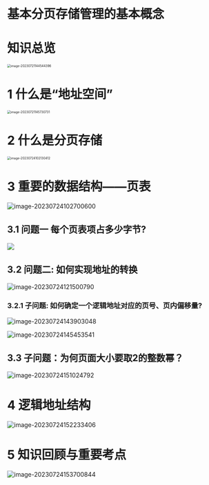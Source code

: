 # 基本分页存储管理的基本概念



# 知识总览

<img src="https://cvp.oss-cn-shanghai.aliyuncs.com/picgo/202307211445531.png" alt="image-20230721144544396" style="zoom:50%;" />



# 1 什么是“地址空间”

<img src="https://cvp.oss-cn-shanghai.aliyuncs.com/picgo/202307211457892.png" alt="image-20230721145730731" style="zoom:50%;" /> 



# 2 什么是分页存储

<img src="https://cvp.oss-cn-shanghai.aliyuncs.com/picgo/202307241021634.png" alt="image-20230724102130412" style="zoom: 50%;" />



# 3 重要的数据结构——页表

![image-20230724102700600](https://cvp.oss-cn-shanghai.aliyuncs.com/picgo/202307241027803.png)



## 3.1 问题一 每个页表项占多少字节?

![](https://cvp.oss-cn-shanghai.aliyuncs.com/picgo/202307241125037.png)



## 3.2 问题二: 如何实现地址的转换

![image-20230724121500790](https://cvp.oss-cn-shanghai.aliyuncs.com/picgo/202307241215951.png)



### 3.2.1 子问题: 如何确定一个逻辑地址对应的页号、页内偏移量?

![image-20230724143903048](https://cvp.oss-cn-shanghai.aliyuncs.com/picgo/202307241439278.png)

![image-20230724145453541](https://cvp.oss-cn-shanghai.aliyuncs.com/picgo/202307241454695.png)



## 3.3 子问题：为何页面大小要取2的整数幂？

![image-20230724151024792](https://cvp.oss-cn-shanghai.aliyuncs.com/picgo/202307241510969.png)



# 4 逻辑地址结构

![image-20230724152233406](https://cvp.oss-cn-shanghai.aliyuncs.com/picgo/202307241522573.png)



# 5 知识回顾与重要考点

![image-20230724153700844](https://cvp.oss-cn-shanghai.aliyuncs.com/picgo/202307241537944.png)
